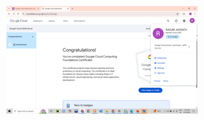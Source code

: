 ![img alt](https://github.com/jayanth-programmer/Sample/blob/aca55c00433bf0abcc3b52155aa6b1b33808fe58/Screenshot%20(110).png)
